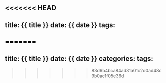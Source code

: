 <<<<<<< HEAD
---
title: {{ title }}
date: {{ date }}
tags:
---
=======
---
title: {{ title }}
date: {{ date }}
categories: 
tags:
---
>>>>>>> 83d6b4bca84ad31a01c2d0ad48c9b0ac1f05e36d
